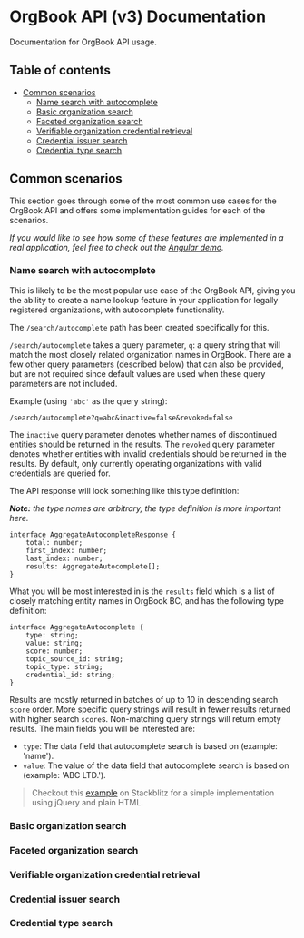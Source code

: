 # OrgBook API (v3) Documentation

Documentation for OrgBook API usage.

## Table of contents
- [Common scenarios](#common-scenarios)
  - [Name search with autocomplete](#name-search-with-autocomplete)
  - [Basic organization search](#basic-organization-search)
  - [Faceted organization search](#faceted-organization-search)
  - [Verifiable organization credential retrieval](#verifiable-organization-credential-retrieval)
  - [Credential issuer search](#credential-issuer-search)
  - [Credential type search](#credential-type-search)

## Common scenarios

This section goes through some of the most common use cases for the OrgBook API and offers some implementation guides for each of the scenarios.

_If you would like to see how some of these features are implemented in a real application, feel free to check out the  [Angular demo](/demo/README.md)._

### Name search with autocomplete

This is likely to be the most popular use case of the OrgBook API, giving you the ability to create a name lookup feature in your application for legally registered organizations, with autocomplete functionality.

The `/search/autocomplete` path has been created specifically for this.

`/search/autocomplete` takes a query parameter, `q`: a query string that will match the most closely related organization names in OrgBook. There are a few other query parameters (described below) that can also be provided, but are not required since default values are used when these query parameters are not included.

Example (using `'abc'` as the query string):

```
/search/autocomplete?q=abc&inactive=false&revoked=false
```

The `inactive` query parameter denotes whether names of discontinued entities should be returned in the results. The `revoked` query parameter denotes whether entities with invalid credentials should be returned in the results. By default, only currently operating organizations with valid credentials are queried for.

The API response will look something like this type definition:

_**Note:** the type names are arbitrary, the type definition is more important here._

```
interface AggregateAutocompleteResponse {
    total: number;
    first_index: number;
    last_index: number;
    results: AggregateAutocomplete[];
}
```
What you will be most interested in is the `results` field which is a list of closely matching entity names in OrgBook BC, and has the following type definition:

```
interface AggregateAutocomplete {
    type: string;
    value: string;
    score: number;
    topic_source_id: string;
    topic_type: string;
    credential_id: string;
}
```

Results are mostly returned in batches of up to 10 in descending search `score` order. More specific query strings will result in fewer results returned with higher search `score`s. Non-matching query strings will return empty results.
The main fields you will be interested are:
* `type`: The data field that autocomplete search is based on (example: 'name').
* `value`: The value of the data field that autocomplete search is based on (example: 'ABC LTD.').

> Checkout this [example](https://stackblitz.com/edit/js-uum64f?file=index.js) on Stackblitz for a simple implementation using jQuery and plain HTML.

### Basic organization search
### Faceted organization search
### Verifiable organization credential retrieval
### Credential issuer search
### Credential type search

<!-- ### 3. Implementing a topic search

With autocomplete implemented, it's now time to incorporate full search functionality for an organization in OrgBook BC. Calling the `/search/topic` endpoint returns comprehensive information about OrgBook BC entities, including information about entity credentials and related organizations (although other endpoints provide this information as well). This is the endpoint that will likely serve the majority of needs for a basic search and takes a number of query parameters, the main one of which is `name`: a query string that will match the most closely related organization names in OrgBook BC. The endpoint URL (using `'abc'` as the example query string) should be formatted like:

```
/search/topic?name=abc&inactive=false&latest=true&revoked=false
```

In similar fashion to `/search/autocomplete`, the `inactive` query parameter denotes whether names of discontinued entities should be returned in the results. The `revoked` query parameter denotes whether entities with invalid credentials should be returned in the results. Since this endpoint also returns entity credentials, the `latest` query parameter denotes whether only the most recent credentials should be returned. By default, only currently operating organizations in BC with the latest valid BC Registries credentials are queried for.

The API response will have the following interface definition:

```
export interface TopicResponse {
    total: number;
    page_size: number;
    page: number;
    first_index: number;
    last_index: number;
    next: string;
    previous: string;
    results: CredentialTopicSearch[];
}
```

In similar fashion to `/search/autocomplete`, results are returned in pages of up to 10 similarly matching entities to the name query (the number of results in the current response are indicated in the `page_size` field). The `total` field will indicate whether there are more results available than what's in the current page, and if so, `next` and `previous` URLs will be included in the response for accessing the next or previous pages of results, respectively. More specific query strings will result in fewer results and pages returned. Non-matching query strings will return empty pages.

The `results` field is a list of closely or exactly matching entities in OrgBook BC, and has the following type definition:

```
export interface CredentialTopicSearch {
    id: number;
    create_timestamp: Date;
    update_timestamp: Date;
    effective_date: Date;
    inactive: boolean;
    latest: boolean;
    revoked: boolean;
    revoked_date: Date;
    credential_id: string;
    credential_set: CredentialSet;
    credential_type: CredentialType;
    attributes: CredentialAttribute[];
    names: CredentialName[];
    topic: CredentialTopicExt;
    related_topics: CredentialNamedTopic[];
}
```

_**Note:** The result here is actually a credential that is being returned by the API._

The `inactive`, `latest`, `revoked` and `revoked_date` fields are self explanatory. `effective_date` indicates when the credential was activated.

_**Note:** `effective_date` is not the same as incorporation/registration date. It simply denotes the last time BC Registries created a credential for this entity._

Information about the organization is found in the `topic` field, which has the following type definition:

```
export interface CredentialTopicExt {
    id: number;
    create_timestamp: Date;
    update_timestamp: Date;
    source_id: string;
    type: string;
    names: CredentialName[];
    local_name: CredentialName;
    remote_name: CredentialName;
    addresses: CredentialAddress[];
    attributes: TopicAttribute[];
}
```

You'll notice that it contains many of the same fields as the top-level response, with some additions, such as `source_id` (the unique business number generated for the organization when it was registered in British Columbia), `addresses` and `local_name`.

The `names` field contains the operating business names and has the following type definition (with `type` typically being 'entity_name'):

```
export interface CredentialName {
    id: number;
    text: string;
    language: string;
    credential_id: string;
    type: string;
}
```

The `attributes` field contains a list of informational attributes about the entity such as 'registration_date', 'entity_name_effective', 'entity_status', 'entity_status_effective', 'entity_type', 'home_jurisdiction', and 'reason_description'. It has the following type definition:

```
export interface TopicAttribute {
    id: number;
    type: string;
    format: string;
    value: string;
    credential_id: string;
    credential_type_id: string;
}
``` -->